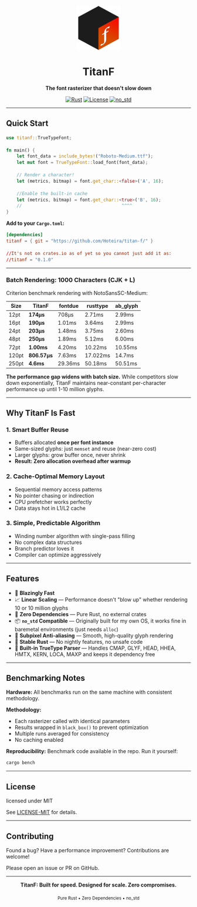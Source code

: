 <div align="center">
  <img src="img/icon.png" alt="TitanF Logo" width="120" height="120">
  
  # TitanF
  
  **The font rasterizer that doesn't slow down**
  
  [![Rust](https://img.shields.io/badge/rust-%23000000.svg?style=flat&logo=rust&logoColor=white)](https://www.rust-lang.org/)
  [![License](https://img.shields.io/badge/license-MIT-blue.svg)](LICENSE-MIT)
  [![no_std](https://img.shields.io/badge/no__std-compatible-success.svg)](https://docs.rust-embedded.org/book/)

</div>

---

## Quick Start
```rust
use titanf::TrueTypeFont;

fn main() {
    let font_data = include_bytes!("Roboto-Medium.ttf");
    let mut font = TrueTypeFont::load_font(font_data);
    
    // Render a character!
    let (metrics, bitmap) = font.get_char::<false>('A', 16);
    
    //Enable the built-in cache
    let (metrics, bitmap) = font.get_char::<true>('B', 16);
    //                                      ^^^^
}
```

**Add to your `Cargo.toml`:**
```toml
[dependencies]
titanf = { git = "https://github.com/Hoteira/titan-f/" }

//It's not on crates.io as of yet so you cannot just add it as:
//titanf = "0.1.0"
```

---



### Batch Rendering: 1000 Characters (CJK + L)

Criterion benchmark rendering with NotoSansSC-Medium:

| Size | TitanF | fontdue | rusttype | ab_glyph | 
|------|--------|---------|----------|----------|
| 12pt | **174µs** | 708µs | 2.71ms | 2.99ms |
| 16pt | **190µs** | 1.01ms | 3.64ms | 2.99ms |
| 24pt | **203µs** | 1.48ms | 3.75ms | 2.60ms |
| 48pt | **250µs** | 1.89ms | 5.12ms | 6.00ms |
| 72pt | **1.00ms** | 4.20ms | 10.22ms | 10.55ms |
| 120pt | **806.57µs** | 7.63ms | 17.022ms | 14.7ms |
| 250pt | **4.6ms** | 29.36ms | 50.18ms | 50.51ms |

**The performance gap widens with batch size.** While competitors slow down exponentially, TitanF maintains near-constant per-character performance up until 1-10 million glyphs.

---

## Why TitanF Is Fast

### 1. Smart Buffer Reuse
- Buffers allocated **once per font instance**
- Same-sized glyphs: just `memset` and reuse (near-zero cost)
- Larger glyphs: grow buffer once, never shrink
- **Result: Zero allocation overhead after warmup**

### 2. Cache-Optimal Memory Layout
- Sequential memory access patterns
- No pointer chasing or indirection
- CPU prefetcher works perfectly
- Data stays hot in L1/L2 cache

### 3. Simple, Predictable Algorithm
- Winding number algorithm with single-pass filling
- No complex data structures
- Branch predictor loves it
- Compiler can optimize aggressively

---

## Features

- 🚀 **Blazingly Fast** 
- 📈 **Linear Scaling** — Performance doesn't "blow up" whether rendering 10 or 10 million glyphs
- 🦀 **Zero Dependencies** — Pure Rust, no external crates
- 📦 **`no_std` Compatible** — Originally built for my own OS, it works fine in baremetal environments (just needs `alloc`)
- 🎨 **Subpixel Anti-aliasing** — Smooth, high-quality glyph rendering
- 💯 **Stable Rust** — No nightly features, no unsafe code
- 🔧 **Built-in TrueType Parser** — Handles CMAP, GLYF, HEAD, HHEA, HMTX, KERN, LOCA, MAXP and keeps it dependency free

---

## Benchmarking Notes

**Hardware:** All benchmarks run on the same machine with consistent methodology.

**Methodology:**
- Each rasterizer called with identical parameters
- Results wrapped in `black_box()` to prevent optimization
- Multiple runs averaged for consistency
- No caching enabled

**Reproducibility:** Benchmark code available in the repo. Run it yourself:
```bash
cargo bench
```

---

## License

licensed under MIT

See [LICENSE-MIT](LICENSE-MIT) for details.

---

## Contributing

Found a bug? Have a performance improvement? Contributions are welcome!

Please open an issue or PR on GitHub.

---

<div align="center">
  
  **TitanF: Built for speed. Designed for scale. Zero compromises.**
  
  <sub> Pure Rust  •  Zero Dependencies  •  no_std</sub>
  
</div>


